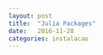 ```yaml
---
layout: post
title:  "Julia Packages"
date:   2016-11-28
categories: instalacao
---
```

<!--
# Introdução
O Julia Packages foi criado com o objetivo de automatizar a instalação
de  pacotes necessários do Julia. Sendo que cada versão do julia deve ser
executada no usuário comum e em cada versão do julia.
Atualmente o programa encotra-se na versao 2.3.


# Lista do conteúdo da última versão

## Pacotes
- Atom
- Cbc
- Clp
- CUTEst
- Gadfly
- GR
- IJulia
- ImageMagick
- Images
- Immerse
- Ipopt
- JuMP
- Plots
- PyCall
- PyPlot
- Qwt
- Rdatasets
- TimeIt
- UnicodePlots
- Winston

# Links para download
 - [Julia-Packages](http://ufpr-lamind.github.io/files/Julia-Packages.jl)
-->

